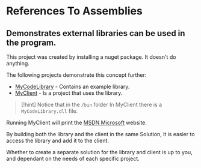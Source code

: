 # References To Assemblies
## Demonstrates external libraries can be used in the program.

This project was created by installing a nuget package. It doesn't do anything.

The following projects demonstrate this concept further:

- [MyCodeLibrary](jetbrains://rd/navigate/reference?project=Fundamentals&path=MyCodeLibrary%2FScrape.cs) - Contains an example library.
- [MyClient](jetbrains://rd/navigate/reference?project=Fundamentals&path=MyClient%2FProgram.cs) - Is a project that uses the library.

> [!hint]
> Notice that in the `/bin` folder In MyClient there is a `MyCodeLibrary.dll` file.

Running MyClient will print the [MSDN Microsoft](http://msdn.microsoft.com) website.

By building both the library and the client in the same Solution, it is easier to access the library and add it to the client.

Whether to create a separate solution for the library and client is up to you, and dependant on the needs of each specific project.
